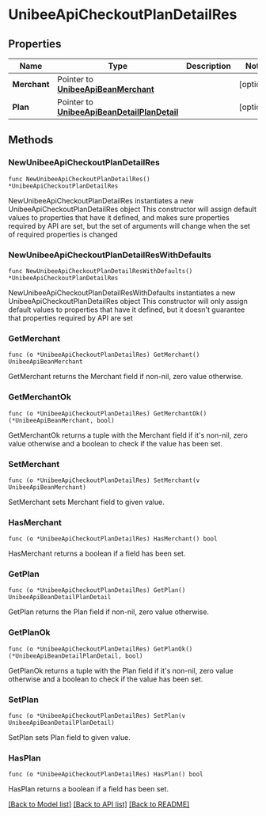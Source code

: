 # UnibeeApiCheckoutPlanDetailRes

## Properties

Name | Type | Description | Notes
------------ | ------------- | ------------- | -------------
**Merchant** | Pointer to [**UnibeeApiBeanMerchant**](UnibeeApiBeanMerchant.md) |  | [optional] 
**Plan** | Pointer to [**UnibeeApiBeanDetailPlanDetail**](UnibeeApiBeanDetailPlanDetail.md) |  | [optional] 

## Methods

### NewUnibeeApiCheckoutPlanDetailRes

`func NewUnibeeApiCheckoutPlanDetailRes() *UnibeeApiCheckoutPlanDetailRes`

NewUnibeeApiCheckoutPlanDetailRes instantiates a new UnibeeApiCheckoutPlanDetailRes object
This constructor will assign default values to properties that have it defined,
and makes sure properties required by API are set, but the set of arguments
will change when the set of required properties is changed

### NewUnibeeApiCheckoutPlanDetailResWithDefaults

`func NewUnibeeApiCheckoutPlanDetailResWithDefaults() *UnibeeApiCheckoutPlanDetailRes`

NewUnibeeApiCheckoutPlanDetailResWithDefaults instantiates a new UnibeeApiCheckoutPlanDetailRes object
This constructor will only assign default values to properties that have it defined,
but it doesn't guarantee that properties required by API are set

### GetMerchant

`func (o *UnibeeApiCheckoutPlanDetailRes) GetMerchant() UnibeeApiBeanMerchant`

GetMerchant returns the Merchant field if non-nil, zero value otherwise.

### GetMerchantOk

`func (o *UnibeeApiCheckoutPlanDetailRes) GetMerchantOk() (*UnibeeApiBeanMerchant, bool)`

GetMerchantOk returns a tuple with the Merchant field if it's non-nil, zero value otherwise
and a boolean to check if the value has been set.

### SetMerchant

`func (o *UnibeeApiCheckoutPlanDetailRes) SetMerchant(v UnibeeApiBeanMerchant)`

SetMerchant sets Merchant field to given value.

### HasMerchant

`func (o *UnibeeApiCheckoutPlanDetailRes) HasMerchant() bool`

HasMerchant returns a boolean if a field has been set.

### GetPlan

`func (o *UnibeeApiCheckoutPlanDetailRes) GetPlan() UnibeeApiBeanDetailPlanDetail`

GetPlan returns the Plan field if non-nil, zero value otherwise.

### GetPlanOk

`func (o *UnibeeApiCheckoutPlanDetailRes) GetPlanOk() (*UnibeeApiBeanDetailPlanDetail, bool)`

GetPlanOk returns a tuple with the Plan field if it's non-nil, zero value otherwise
and a boolean to check if the value has been set.

### SetPlan

`func (o *UnibeeApiCheckoutPlanDetailRes) SetPlan(v UnibeeApiBeanDetailPlanDetail)`

SetPlan sets Plan field to given value.

### HasPlan

`func (o *UnibeeApiCheckoutPlanDetailRes) HasPlan() bool`

HasPlan returns a boolean if a field has been set.


[[Back to Model list]](../README.md#documentation-for-models) [[Back to API list]](../README.md#documentation-for-api-endpoints) [[Back to README]](../README.md)


